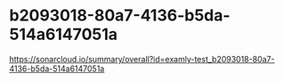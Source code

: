 # b2093018-80a7-4136-b5da-514a6147051a
https://sonarcloud.io/summary/overall?id=examly-test_b2093018-80a7-4136-b5da-514a6147051a

